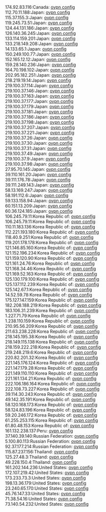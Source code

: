 174.92.83.116:Canada: [ovpn config](vpn/174_92_83_116.ovpn)  
112.70.11.188:Japan: [ovpn config](vpn/112_70_11_188.ovpn)  
115.37.155.3:Japan: [ovpn config](vpn/115_37_155_3.ovpn)  
119.245.73.51:Japan: [ovpn config](vpn/119_245_73_51.ovpn)  
124.44.131.186:Japan: [ovpn config](vpn/124_44_131_186.ovpn)  
126.140.36.245:Japan: [ovpn config](vpn/126_140_36_245.ovpn)  
133.114.159.201:Japan: [ovpn config](vpn/133_114_159_201.ovpn)  
133.218.149.208:Japan: [ovpn config](vpn/133_218_149_208.ovpn)  
14.133.65.1:Japan: [ovpn config](vpn/14_133_65_1.ovpn)  
150.249.100.77:Japan: [ovpn config](vpn/150_249_100_77.ovpn)  
152.165.12.12:Japan: [ovpn config](vpn/152_165_12_12.ovpn)  
159.28.140.236:Japan: [ovpn config](vpn/159_28_140_236.ovpn)  
164.70.198.102:Japan: [ovpn config](vpn/164_70_198_102.ovpn)  
202.95.182.251:Japan: [ovpn config](vpn/202_95_182_251.ovpn)  
218.219.19.14:Japan: [ovpn config](vpn/218_219_19_14.ovpn)  
219.100.37.114:Japan: [ovpn config](vpn/219_100_37_114.ovpn)  
219.100.37.146:Japan: [ovpn config](vpn/219_100_37_146.ovpn)  
219.100.37.163:Japan: [ovpn config](vpn/219_100_37_163.ovpn)  
219.100.37.177:Japan: [ovpn config](vpn/219_100_37_177.ovpn)  
219.100.37.179:Japan: [ovpn config](vpn/219_100_37_179.ovpn)  
219.100.37.181:Japan: [ovpn config](vpn/219_100_37_181.ovpn)  
219.100.37.186:Japan: [ovpn config](vpn/219_100_37_186.ovpn)  
219.100.37.198:Japan: [ovpn config](vpn/219_100_37_198.ovpn)  
219.100.37.207:Japan: [ovpn config](vpn/219_100_37_207.ovpn)  
219.100.37.221:Japan: [ovpn config](vpn/219_100_37_221.ovpn)  
219.100.37.26:Japan: [ovpn config](vpn/219_100_37_26.ovpn)  
219.100.37.30:Japan: [ovpn config](vpn/219_100_37_30.ovpn)  
219.100.37.31:Japan: [ovpn config](vpn/219_100_37_31.ovpn)  
219.100.37.49:Japan: [ovpn config](vpn/219_100_37_49.ovpn)  
219.100.37.9:Japan: [ovpn config](vpn/219_100_37_9.ovpn)  
219.100.37.98:Japan: [ovpn config](vpn/219_100_37_98.ovpn)  
27.95.70.145:Japan: [ovpn config](vpn/27_95_70_145.ovpn)  
39.110.161.20:Japan: [ovpn config](vpn/39_110_161_20.ovpn)  
39.111.176.78:Japan: [ovpn config](vpn/39_111_176_78.ovpn)  
39.111.249.143:Japan: [ovpn config](vpn/39_111_249_143.ovpn)  
58.13.169.247:Japan: [ovpn config](vpn/58_13_169_247.ovpn)  
58.191.112.6:Japan: [ovpn config](vpn/58_191_112_6.ovpn)  
59.133.158.94:Japan: [ovpn config](vpn/59_133_158_94.ovpn)  
60.151.13.209:Japan: [ovpn config](vpn/60_151_13_209.ovpn)  
60.36.124.185:Japan: [ovpn config](vpn/60_36_124_185.ovpn)  
106.245.79.11:Korea Republic of: [ovpn config](vpn/106_245_79_11.ovpn)  
106.245.79.11:Korea Republic of: [ovpn config](vpn/106_245_79_11.ovpn)  
110.11.183.136:Korea Republic of: [ovpn config](vpn/110_11_183_136.ovpn)  
112.221.193.180:Korea Republic of: [ovpn config](vpn/112_221_193_180.ovpn)  
118.40.9.251:Korea Republic of: [ovpn config](vpn/118_40_9_251.ovpn)  
119.201.178.178:Korea Republic of: [ovpn config](vpn/119_201_178_178.ovpn)  
121.146.85.160:Korea Republic of: [ovpn config](vpn/121_146_85_160.ovpn)  
121.152.196.234:Korea Republic of: [ovpn config](vpn/121_152_196_234.ovpn)  
121.159.120.90:Korea Republic of: [ovpn config](vpn/121_159_120_90.ovpn)  
121.161.24.76:Korea Republic of: [ovpn config](vpn/121_161_24_76.ovpn)  
121.168.34.46:Korea Republic of: [ovpn config](vpn/121_168_34_46.ovpn)  
121.169.52.163:Korea Republic of: [ovpn config](vpn/121_169_52_163.ovpn)  
125.130.179.100:Korea Republic of: [ovpn config](vpn/125_130_179_100.ovpn)  
125.137.112.239:Korea Republic of: [ovpn config](vpn/125_137_112_239.ovpn)  
125.142.67.1:Korea Republic of: [ovpn config](vpn/125_142_67_1.ovpn)  
14.52.59.78:Korea Republic of: [ovpn config](vpn/14_52_59_78.ovpn)  
175.127.147.159:Korea Republic of: [ovpn config](vpn/175_127_147_159.ovpn)  
182.208.188.219:Korea Republic of: [ovpn config](vpn/182_208_188_219.ovpn)  
183.106.31.239:Korea Republic of: [ovpn config](vpn/183_106_31_239.ovpn)  
1.227.71.79:Korea Republic of: [ovpn config](vpn/1_227_71_79.ovpn)  
1.238.110.159:Korea Republic of: [ovpn config](vpn/1_238_110_159.ovpn)  
210.95.56.209:Korea Republic of: [ovpn config](vpn/210_95_56_209.ovpn)  
211.63.238.228:Korea Republic of: [ovpn config](vpn/211_63_238_228.ovpn)  
218.145.195.38:Korea Republic of: [ovpn config](vpn/218_145_195_38.ovpn)  
218.149.115.138:Korea Republic of: [ovpn config](vpn/218_149_115_138.ovpn)  
218.159.222.218:Korea Republic of: [ovpn config](vpn/218_159_222_218.ovpn)  
219.248.219.6:Korea Republic of: [ovpn config](vpn/219_248_219_6.ovpn)  
220.82.201.32:Korea Republic of: [ovpn config](vpn/220_82_201_32.ovpn)  
221.145.176.124:Korea Republic of: [ovpn config](vpn/221_145_176_124.ovpn)  
221.147.179.28:Korea Republic of: [ovpn config](vpn/221_147_179_28.ovpn)  
221.149.110.110:Korea Republic of: [ovpn config](vpn/221_149_110_110.ovpn)  
221.161.134.21:Korea Republic of: [ovpn config](vpn/221_161_134_21.ovpn)  
222.106.186.164:Korea Republic of: [ovpn config](vpn/222_106_186_164.ovpn)  
222.108.73.227:Korea Republic of: [ovpn config](vpn/222_108_73_227.ovpn)  
39.114.30.243:Korea Republic of: [ovpn config](vpn/39_114_30_243.ovpn)  
49.142.35.191:Korea Republic of: [ovpn config](vpn/49_142_35_191.ovpn)  
58.120.168.173:Korea Republic of: [ovpn config](vpn/58_120_168_173.ovpn)  
58.124.83.196:Korea Republic of: [ovpn config](vpn/58_124_83_196.ovpn)  
59.20.246.172:Korea Republic of: [ovpn config](vpn/59_20_246_172.ovpn)  
61.255.253.115:Korea Republic of: [ovpn config](vpn/61_255_253_115.ovpn)  
61.80.48.153:Korea Republic of: [ovpn config](vpn/61_80_48_153.ovpn)  
161.132.238.137:Peru: [ovpn config](vpn/161_132_238_137.ovpn)  
37.140.39.140:Russian Federation: [ovpn config](vpn/37_140_39_140.ovpn)  
5.100.80.113:Russian Federation: [ovpn config](vpn/5_100_80_113.ovpn)  
92.37.177.214:Russian Federation: [ovpn config](vpn/92_37_177_214.ovpn)  
115.87.237.156:Thailand: [ovpn config](vpn/115_87_237_156.ovpn)  
125.27.48.3:Thailand: [ovpn config](vpn/125_27_48_3.ovpn)  
49.228.150.4:Thailand: [ovpn config](vpn/49_228_150_4.ovpn)  
161.202.144.236:United States: [ovpn config](vpn/161_202_144_236.ovpn)  
172.107.219.42:United States: [ovpn config](vpn/172_107_219_42.ovpn)  
173.233.73.3:United States: [ovpn config](vpn/173_233_73_3.ovpn)  
198.13.36.179:United States: [ovpn config](vpn/198_13_36_179.ovpn)  
23.240.65.170:United States: [ovpn config](vpn/23_240_65_170.ovpn)  
45.76.147.33:United States: [ovpn config](vpn/45_76_147_33.ovpn)  
71.38.54.16:United States: [ovpn config](vpn/71_38_54_16.ovpn)  
73.140.54.232:United States: [ovpn config](vpn/73_140_54_232.ovpn)  
